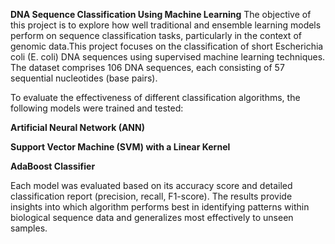 **DNA Sequence Classification Using Machine Learning**
The objective of this project is to explore how well traditional and ensemble learning models perform on sequence classification tasks, particularly in the context of genomic data.This project focuses on the classification of short Escherichia coli (E. coli) DNA sequences using supervised machine learning techniques. The dataset comprises 106 DNA sequences, each consisting of 57 sequential nucleotides (base pairs).

To evaluate the effectiveness of different classification algorithms, the following models were trained and tested:

**Artificial Neural Network (ANN)**

**Support Vector Machine (SVM) with a Linear Kernel**

**AdaBoost Classifier**

Each model was evaluated based on its accuracy score and detailed classification report (precision, recall, F1-score). The results provide insights into which algorithm performs best in identifying patterns within biological sequence data and generalizes most effectively to unseen samples.


